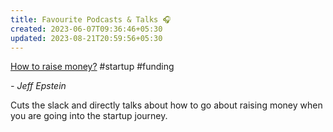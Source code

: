 ```yaml
---
title: Favourite Podcasts & Talks 🎧
created: 2023-06-07T09:36:46+05:30
updated: 2023-08-21T20:59:56+05:30
---
```


[How to raise money?](https://www.youtube.com/watch?v=EoquIYtjM7w) #startup #funding

*- Jeff Epstein*

Cuts the slack and directly talks about how to go about raising money when you are going into the startup journey. 


